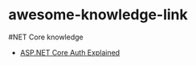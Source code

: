 # awesome-knowledge-link

#NET Core knowledge
- [ASP.NET Core Auth Explained](https://digitalmccullough.com/posts/aspnetcore-auth-system-demystified.html "Heading link")
